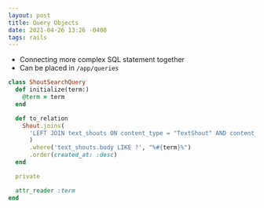 ```yaml
---
layout: post
title: Query Objects
date: 2021-04-26 13:26 -0400
tags: rails
---
```


- Connecting more complex SQL statement together
- Can be placed in `/app/queries`

```ruby
class ShoutSearchQuery
  def initialize(term:)
    @term = term
  end

  def to_relation
    Shout.joins(
      'LEFT JOIN text_shouts ON content_type = "TextShout" AND content_id = text_shouts.id',
      )
      .where('text_shouts.body LIKE ?', "%#{term}%")
      .order(created_at: :desc)
  end

  private

  attr_reader :term
end
```
